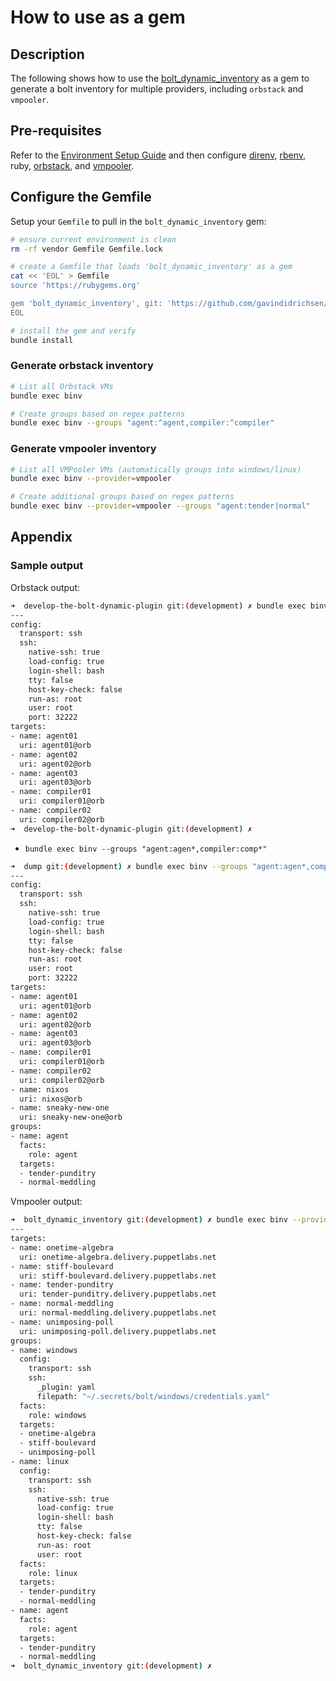 # How to use as a gem

## Description

The following shows how to use the [bolt_dynamic_inventory](https://github.com/gavindidrichsen/bolt_dynamic_inventory) as a gem to generate a bolt inventory for multiple providers, including `orbstack` and `vmpooler`.

## Pre-requisites

Refer to the [Environment Setup Guide](how_to_setup_environment.md) and then configure [direnv](https://direnv.net), [rbenv](https://github.com/rbenv/rbenv), ruby, [orbstack](https://docs.orbstack.dev), and [vmpooler](https://github.com/puppetlabs/vmpooler/tree/main).

## Configure the Gemfile

Setup your `Gemfile` to pull in the `bolt_dynamic_inventory` gem:

```bash
# ensure current environment is clean
rm -rf vendor Gemfile Gemfile.lock

# create a Gemfile that loads 'bolt_dynamic_inventory' as a gem
cat << 'EOL' > Gemfile
source 'https://rubygems.org'

gem 'bolt_dynamic_inventory', git: 'https://github.com/gavindidrichsen/bolt_dynamic_inventory.git', branch: 'main'
EOL

# install the gem and verify
bundle install
```

### Generate orbstack inventory

```bash
# List all Orbstack VMs
bundle exec binv

# Create groups based on regex patterns
bundle exec binv --groups "agent:^agent,compiler:^compiler"
```

### Generate vmpooler inventory

```bash
# List all VMPooler VMs (automatically groups into windows/linux)
bundle exec binv --provider=vmpooler

# Create additional groups based on regex patterns
bundle exec binv --provider=vmpooler --groups "agent:tender|normal"
```

## Appendix

### Sample output

Orbstack output:

```bash
➜  develop-the-bolt-dynamic-plugin git:(development) ✗ bundle exec binv
---
config:
  transport: ssh
  ssh:
    native-ssh: true
    load-config: true
    login-shell: bash
    tty: false
    host-key-check: false
    run-as: root
    user: root
    port: 32222
targets:
- name: agent01
  uri: agent01@orb
- name: agent02
  uri: agent02@orb
- name: agent03
  uri: agent03@orb
- name: compiler01
  uri: compiler01@orb
- name: compiler02
  uri: compiler02@orb
➜  develop-the-bolt-dynamic-plugin git:(development) ✗ 
```

* `bundle exec binv --groups "agent:agen*,compiler:comp*"`

```bash
➜  dump git:(development) ✗ bundle exec binv --groups "agent:agen*,compiler:comp*"
---
config:
  transport: ssh
  ssh:
    native-ssh: true
    load-config: true
    login-shell: bash
    tty: false
    host-key-check: false
    run-as: root
    user: root
    port: 32222
targets:
- name: agent01
  uri: agent01@orb
- name: agent02
  uri: agent02@orb
- name: agent03
  uri: agent03@orb
- name: compiler01
  uri: compiler01@orb
- name: compiler02
  uri: compiler02@orb
- name: nixos
  uri: nixos@orb
- name: sneaky-new-one
  uri: sneaky-new-one@orb
groups:
- name: agent
  facts:
    role: agent
  targets:
  - tender-punditry
  - normal-meddling
```

Vmpooler output:

```bash
➜  bolt_dynamic_inventory git:(development) ✗ bundle exec binv --provider=vmpooler --groups "agent:tender|normal"
---
targets:
- name: onetime-algebra
  uri: onetime-algebra.delivery.puppetlabs.net
- name: stiff-boulevard
  uri: stiff-boulevard.delivery.puppetlabs.net
- name: tender-punditry
  uri: tender-punditry.delivery.puppetlabs.net
- name: normal-meddling
  uri: normal-meddling.delivery.puppetlabs.net
- name: unimposing-poll
  uri: unimposing-poll.delivery.puppetlabs.net
groups:
- name: windows
  config:
    transport: ssh
    ssh:
      _plugin: yaml
      filepath: "~/.secrets/bolt/windows/credentials.yaml"
  facts:
    role: windows
  targets:
  - onetime-algebra
  - stiff-boulevard
  - unimposing-poll
- name: linux
  config:
    transport: ssh
    ssh:
      native-ssh: true
      load-config: true
      login-shell: bash
      tty: false
      host-key-check: false
      run-as: root
      user: root
  facts:
    role: linux
  targets:
  - tender-punditry
  - normal-meddling
- name: agent
  facts:
    role: agent
  targets:
  - tender-punditry
  - normal-meddling
➜  bolt_dynamic_inventory git:(development) ✗ 
```
